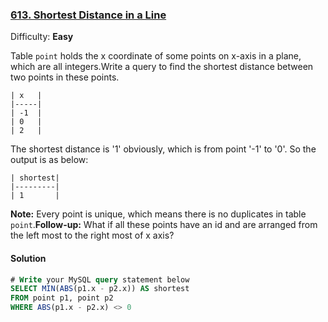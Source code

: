 ### [613\. Shortest Distance in a Line](https://leetcode.com/problems/shortest-distance-in-a-line/description/)

Difficulty: **Easy**

Table `point` holds the x coordinate of some points on x-axis in a plane, which are all integers.Write a query to find the shortest distance between two points in these points.

```
| x   |
|-----|
| -1  |
| 0   |
| 2   |
```

The shortest distance is '1' obviously, which is from point '-1' to '0'. So the output is as below:

```
| shortest|
|---------|
| 1       |
```

**Note:** Every point is unique, which means there is no duplicates in table `point`.**Follow-up:** What if all these points have an id and are arranged from the left most to the right most of x axis?

#### Solution
```sql
# Write your MySQL query statement below
SELECT MIN(ABS(p1.x - p2.x)) AS shortest
FROM point p1, point p2
WHERE ABS(p1.x - p2.x) <> 0
```